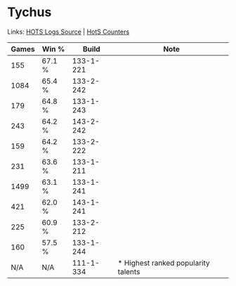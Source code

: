 # Tychus

Links: [HOTS Logs Source](https://www.hotslogs.com/Sitewide/HeroDetails?Hero=Tychus) | [HotS Counters](http://hotscounters.com/#/hero/Tychus)

Games  | Win %  | Build     | Note
-----  | -----  | -----     | ----
155    | 67.1 % | 133-1-221 | 
1084   | 65.4 % | 133-2-242 | 
179    | 64.8 % | 133-1-243 | 
243    | 64.2 % | 143-2-242 | 
159    | 64.2 % | 133-2-222 | 
231    | 63.6 % | 133-1-211 | 
1499   | 63.1 % | 133-1-241 | 
421    | 62.0 % | 143-1-241 | 
225    | 60.9 % | 133-2-212 | 
160    | 57.5 % | 133-1-244 | 
N/A    | N/A    | 111-1-334 | * Highest ranked popularity talents
